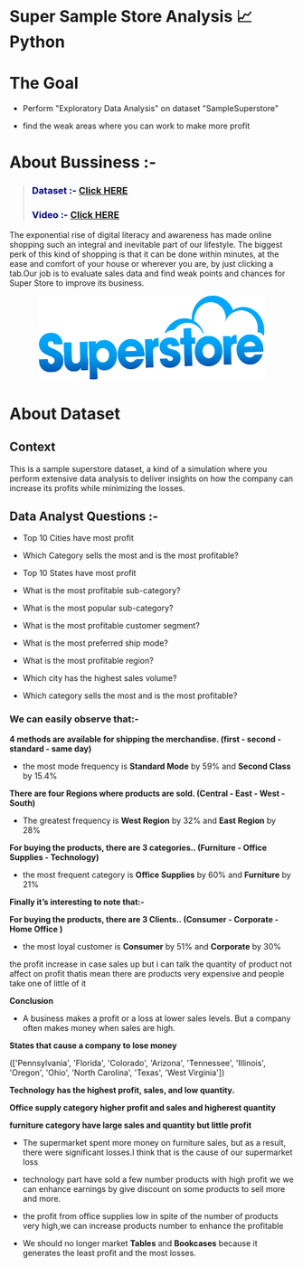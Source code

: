# Super Sample Store Analysis 📈 Python

# **The Goal**

-  Perform "Exploratory Data Analysis" on dataset "SampleSuperstore"

-  find the weak areas where you can work to make more profit

# **About Bussiness :-**

> <h3><b><span style="color:navy">Dataset :- </span><a href='https://www.kaggle.com/datasets/bravehart101/sample-supermarket-dataset'><b>Click HERE</b></a> </b></h3>  
> <h3><b><span style="color:navy">Video :- </span><a href='https://www.linkedin.com/in/mina-markos-343b8b171/'><b>Click HERE</b></a> </b></h3>  

The exponential rise of digital literacy and awareness has made online shopping such an integral and inevitable part of our lifestyle. The biggest perk of this kind of shopping is that it can be done within minutes, at the ease and comfort of your house or wherever you are, by just clicking a tab.Our job is to evaluate sales data and find weak points and chances for Super Store to improve its business.


<center>
<img src="hgf.png" alt="" width="400px" height="150px">
</center>



# **About Dataset**

## **Context**

This is a sample superstore dataset, a kind of a simulation where you perform extensive data analysis to deliver insights on how the company can increase its profits while minimizing the losses.




## **Data Analyst Questions :-**

- Top 10 Cities have most profit 

- Which Category sells the most and is the most profitable?

- Top 10 States have most profit 

- What is the most profitable sub-category?

- What is the most popular sub-category?

- What is the most profitable customer segment?

- What is the most preferred ship mode?

- What is the most profitable region?

- Which city has the highest sales volume?

- Which category sells the most and is the most profitable?



### **We can easily observe that:-**

 **4 methods are available for shipping the merchandise. (first - second - standard - same day)**
-  the most mode frequency is **Standard Mode** by  59% and **Second Class** by 15.4%

**There are four Regions where products are sold. (Central - East - West - South)**
-  The greatest frequency is **West Region** by  32% and **East Region** by 28%

**For buying the products, there are 3 categories.. (Furniture - Office Supplies - Technology)**
-  the most frequent category is **Office Supplies** by  60% and **Furniture** by 21%

**Finally it’s interesting to note that:-**


**For buying the products, there are 3 Clients.. (Consumer - Corporate - Home Office	)**
- the most loyal customer is **Consumer** by  51% and **Corporate** by 30%



the profit increase in case sales up but i can talk the quantity of product not affect on profit thatis mean there are products very expensive and people take one of little of it

**Conclusion**

- A business makes a profit or a loss at lower sales levels. But a company often makes money when sales are high.


**States that cause a company to lose money**

(['Pennsylvania',
 'Florida',
 'Colorado',
 'Arizona',
 'Tennessee',
 'Illinois',
 'Oregon',
 'Ohio',
 'North Carolina',
 'Texas',
 'West Virginia'])
 
 
 
 **Technology has the highest profit, sales, and low quantity.**

**Office supply category  higher profit and sales and higherest quantity**

**furniture category have large sales and quantity but little profit**


- The supermarket  spent more money on furniture sales, but as a result, there were significant losses.I think that is the cause of our supermarket loss

-  technology part have sold a few number products with high profit we we can enhance earnings by give discount on some products to sell more and more.

- the profit from office supplies low in spite of the number of products very high,we can increase products number to enhance the profitable

- We should no longer market **Tables** and **Bookcases** because it generates the least profit and the most losses.

